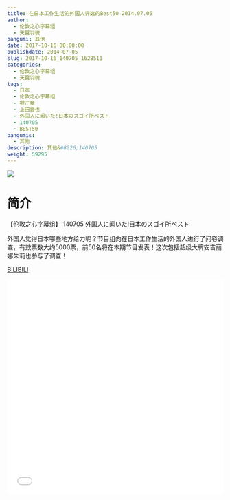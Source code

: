 ```yaml
---
title: 在日本工作生活的外国人评选的Best50 2014.07.05
author: 
  - 伦敦之心字幕组
  - 天翼羽魂
bangumi: 其他
date: 2017-10-16 00:00:00
publishdate: 2014-07-05
slug: 2017-10-16_140705_1628511
categories: 
  - 伦敦之心字幕组
  - 天翼羽魂
tags: 
  - 日本
  - 伦敦之心字幕组
  - 堺正章
  - 上田晋也
  - 外国人に闻いた!日本のスゴイ所ベスト
  - 140705
  - BEST50
bangumis: 
  - 其他
description: 其他&#8226;140705
weight: 59295
---
```


![](https://i.imgur.com/qqkmTCC.jpg)

# 简介  
【伦敦之心字幕组】 140705 外国人に闻いた!日本のスゴイ所ベスト
外国人觉得日本哪些地方给力呢？节目组向在日本工作生活的外国人进行了问卷调查，有效票数大约5000票，前50名将在本期节目发表！这次包括超级大牌安吉丽娜朱莉也参与了调查！

  [BILIBILI](https://www.bilibili.com/video/av1628511/)


  <iframe src="//www.bilibili.com/html/html5player.html?cid=2476640&aid=1628511" width="100%" height="500" frameborder="0" allowfullscreen="allowfullscreen"></iframe>
